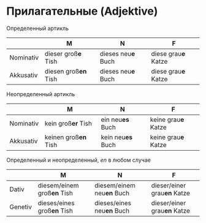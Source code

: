 # Прилагательные (Adjektive)

Определенный артикль

&nbsp;    | M                       |N                     |F
----------|-------------------------|----------------------|---------------------
Nominativ | dieser groß**e** Tish   |dieses neu**e** Buch  | diese grau**e** Katze
Akkusativ | diesen groß**en** Tish  |dieses neu**e** Buch  | diese grau**e** Katze

Неопределенный артикль

&nbsp;    | M                       |N                     |F
----------|-------------------------|----------------------|---------------------
Nominativ | kein groß**er** Tish    |ein neu**es** Buch    | keine grau**e** Katze
Akkusativ | keinen groß**en** Tish  |kein neu**es** Buch   | keine grau**e** Katze

Определенный и неопределенный, *en* в любом случае

&nbsp;    | M                       |N                     |F
----------|-------------------------|----------------------|---------------------
Dativ     | diesem/einem groß**en** Tish  |diesem/einem neu**en** Buch | dieser/einer grau**en** Katze
Genetiv   | dieses/eines groß**en** Tish  |dieses/eines neu**en** Buch | dieser/einer grau**en** Katze
